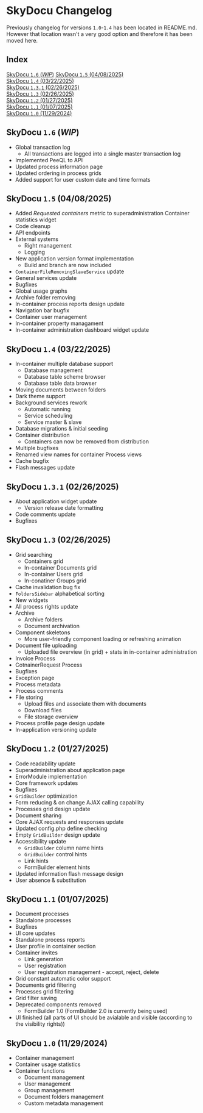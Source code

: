 # SkyDocu Changelog
Previously changelog for versions `1.0`-`1.4` has been located in README.md. However that location wasn't a very good option and therefore it has been moved here.

## Index
[SkyDocu `1.6` (_WIP_)](#skydocu-16-wip)
[SkyDocu `1.5` (04/08/2025)](#skydocu-15-04082025)  
[SkyDocu `1.4` (03/22/2025)](#skydocu-14-03222025)  
[SkyDocu `1.3.1` (02/26/2025)](#skydocu-131-02262025)  
[SkyDocu `1.3` (02/26/2025)](#skydocu-13-02262025)  
[SkyDocu `1.2` (01/27/2025)](#skydocu-12-01272025)  
[SkyDocu `1.1` (01/07/2025)](#skydocu-11-01072025)  
[SkyDocu `1.0` (11/29/2024)](#skydocu-10-11292024)

## SkyDocu `1.6` (_WIP_)
- Global transaction log
    - All transactions are logged into a single master transaction log
- Implemented PeeQL to API
- Updated process information page
- Updated ordering in process grids
- Added support for user custom date and time formats

## SkyDocu `1.5` (04/08/2025)
- Added _Requested containers_ metric to superadministration Container statistics widget
- Code cleanup
- API endpoints
- External systems
    - Right management
    - Logging
- New application version format implementation
    - Build and branch are now included
- `ContainerFileRemovingSlaveService` update
- General services update
- Bugfixes
- Global usage graphs
- Archive folder removing
- In-container process reports design update
- Navigation bar bugfix
- Container user management
- In-container property managament
- In-container administration dashboard widget update

## SkyDocu `1.4` (03/22/2025)
- In-container multiple database support
    - Database management
    - Database table scheme browser
    - Database table data browser
- Moving documents between folders
- Dark theme support
- Background services rework
    - Automatic running
    - Service scheduling
    - Service master & slave
- Database migrations & initial seeding
- Container distribution
    - Containers can now be removed from distribution
- Multiple bugfixes
- Renamed view names for container Process views
- Cache bugfix
- Flash messages update

## SkyDocu `1.3.1` (02/26/2025)
- About application widget update
    - Version release date formatting
- Code comments update
- Bugfixes

## SkyDocu `1.3` (02/26/2025)
- Grid searching
    - Containers grid
    - In-container Documents grid
    - In-container Users grid
    - In-conatiner Groups grid
- Cache invalidation bug fix
- `FoldersSidebar` alphabetical sorting
- New widgets
- All process rights update
- Archive
    - Archive folders
    - Document archivation
- Component skeletons
    - More user-friendly component loading or refreshing animation
- Document file uploading
    - Uploaded file overview (in grid) + stats in in-container administration
- Invoice Process
- CotnainerRequest Process
- Bugfixes
- Exception page
- Process metadata
- Process comments
- File storing
    - Upload files and associate them with documents
    - Download files
    - File storage overview
- Process profile page design update
- In-application versioning update

## SkyDocu `1.2` (01/27/2025)
- Code readability update
- Superadministration about application page
- ErrorModule implementation
- Core framework updates
- Bugfixes
- `GridBuilder` optimization
- Form reducing & on change AJAX calling capability
- Processes grid design update
- Document sharing
- Core AJAX requests and responses update
- Updated config.php define checking
- Empty `GridBuilder` design update
- Accessibility update
    - `GridBuilder` column name hints
    - `GridBuilder` control hints
    - Link hints
    - FormBuilder element hints
- Updated information flash message design
- User absence & substitution

## SkyDocu `1.1` (01/07/2025)
- Document processes
- Standalone processes
- Bugfixes
- UI core updates
- Standalone process reports
- User profile in container section
- Container invites
    - Link generation
    - User registration
    - User registration management - accept, reject, delete
- Grid constant automatic color support
- Documents grid filtering
- Processes grid filtering
- Grid filter saving
- Deprecated components removed
    - FormBuilder 1.0 (FormBuilder 2.0 is currently being used)
- UI finished (all parts of UI should be avialable and visible (according to the visibility rights))

## SkyDocu `1.0` (11/29/2024)
- Container management
- Container usage statistics
- Container functions
    - Document management
    - User management
    - Group management
    - Document folders management
    - Custom metadata management